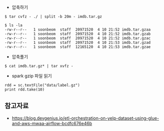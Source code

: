 
* 압축하기
```
$ tar cvfz - ./ | split -b 20m - imdb.tar.gz

$ ls -la
-rw-r--r--   1 soonbeom  staff  20971520  4 10 21:52 imdb.tar.gzaa
-rw-r--r--   1 soonbeom  staff  20971520  4 10 21:52 imdb.tar.gzab
-rw-r--r--   1 soonbeom  staff  20971520  4 10 21:52 imdb.tar.gzac
-rw-r--r--   1 soonbeom  staff  20971520  4 10 21:53 imdb.tar.gzad
-rw-r--r--   1 soonbeom  staff  12165120  4 10 21:53 imdb.tar.gzae
```

* 압축풀기
```
$ cat imdb.tar.gz* | tar xvfz - 
```

* spark gzip 파일 읽기
```
rdd = sc.textFile("data/label.gz")
print rdd.take(10)
```


## 참고자료 ##
* https://blog.devgenius.io/etl-orchestration-on-yelp-dataset-using-glue-and-aws-mwaa-airflow-bcdfc676e46b
